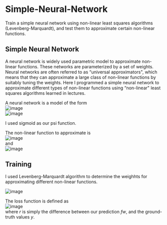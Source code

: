 # Simple-Neural-Network
Train a simple neural network using non-linear least squares algorithms (Levenberg-Marquardt), and test them to approximate certain non-linear functions. 

## Simple Neural Network
A neural network is widely used parametric model to approximate non-linear functions. These networks are parameterized by a set of weights. Neural networks are often referred to as “universal approximators", which means that they can approximate a large class of non-linear functions by suitably tuning the weights. Here I programmed a simple neural network to approximate different types of non-linear functions using “non-linear" least squares algorithms learned in lectures.   

A neural network is a model of the form  
![image](https://user-images.githubusercontent.com/44150278/101875651-f29e7880-3bc5-11eb-9d22-d16d2e55df59.png)  
![image](https://user-images.githubusercontent.com/44150278/101875594-d7336d80-3bc5-11eb-9b62-5a7dba15bd93.png)

I used sigmoid as our psi function.   

The non-linear function to approximate is  
![image](https://user-images.githubusercontent.com/44150278/101875817-44df9980-3bc6-11eb-9a84-f2b6a969a799.png) </br>
and </br>
![image](https://user-images.githubusercontent.com/44150278/101875887-63459500-3bc6-11eb-99f0-4023b86c3df4.png)

## Training
I used Levenberg-Marquardt algorithm to determine the weighhts for approximating different non-linear functions.   
  
![image](https://user-images.githubusercontent.com/44150278/101876160-ef57bc80-3bc6-11eb-8d8a-e25bc3577610.png)  
  
The loss function is defined as  
![image](https://user-images.githubusercontent.com/44150278/101876305-2c23b380-3bc7-11eb-9d0c-a071355bc28e.png)  
where _r_ is simply the difference between our prediction _fw_, and the ground-truth values _y_.

